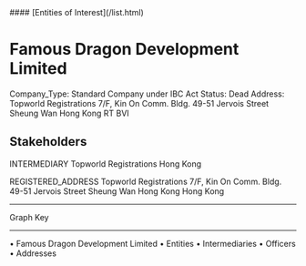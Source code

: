 <link rel="stylesheet" type="text/css" href="../../assets/style.css">
#### [Entities of Interest](/list.html)

# Famous Dragon Development Limited
Company_Type: Standard Company under IBC Act
Status: Dead
Address: Topworld Registrations 7/F, Kin On Comm. Bldg. 49-51 Jervois Street Sheung Wan Hong Kong RT BVI

## Stakeholders
INTERMEDIARY
Topworld Registrations
Hong Kong


REGISTERED_ADDRESS
Topworld Registrations 7/F, Kin On Comm. Bldg. 49-51 Jervois Street Sheung Wan Hong Kong
Hong Kong



---



<div class="legend">
Graph Key
<hr>
<span class="focus">• Famous Dragon Development Limited</span>
<span class="entity">• Entities</span>
<span class="intermediary">• Intermediaries</span>
<span class="officer">• Officers</span>
<span class="address">• Addresses</span>
</div>


<img src="http://eoi-graphs.s3-website-eu-west-1.amazonaws.com/Famous_Dragon_Development_Limited.png" alt="">

